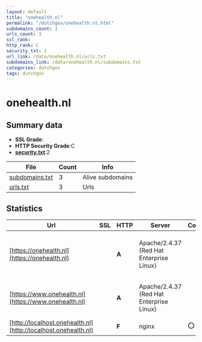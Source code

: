 ```yaml
---
layout: default
title: "onehealth.nl"
permalink: "/dutchgov/onehealth.nl.html"
subdomains_count: 3
urls_count: 3
ssl_rank: 
http_rank: C
security_txt: 2
url_link: /data/onehealth.nl/urls.txt
subdomains_link: /data/onehealth.nl/subdomains.txt
categories: dutchgov
tags: dutchgov
---
```



# onehealth.nl
## Summary data


 - **SSL Grade**:
 - **HTTP Security Grade**:C
 - **[security.txt](https://www.digitaleoverheid.nl/nieuws/standaard-security-txt-nu-verplicht-voor-overheid/)**:2


| File       | Count | Info |
|------------|-------|------|
|[subdomains.txt](/DutchGovScope/data/onehealth.nl/subdomains.txt)|3|Alive subdomains|
|[urls.txt](/DutchGovScope/data/onehealth.nl/urls.txt)|3|Urls|


## Statistics


| Url | SSL | HTTP | Server | Cookie | HSTS | CORS | CTO | CSP | XFO | XXP | RP |FP| Tech |Title |
|--------|-------|-------|------|------|------|------|------|------|------|------|------|------|------|------|
|[https://onehealth.nl](https://onehealth.nl)| | **A**|Apache/2.4.37 (Red Hat Enterprise Linux)| |:white_check_mark: | | | | :white_check_mark: | :white_check_mark: | :white_check_mark: | |Apache HTTP Server:2.4.37 Drupal HSTS PHP:8.1.30 Red Hat|Home | One Healt...|
|[https://www.onehealth.nl](https://www.onehealth.nl)| | **A**|Apache/2.4.37 (Red Hat Enterprise Linux)| |:white_check_mark: | | | | :white_check_mark: | :white_check_mark: | :white_check_mark: | |Apache HTTP Server:2.4.37 Drupal HSTS PHP Red Hat|Home | One Healt...|
|[http://localhost.onehealth.nl](http://localhost.onehealth.nl)| | **F**|nginx|:o: | | | | | :white_check_mark: | :white_check_mark: | :white_check_mark: | |Laravel Nginx PHP|Weakpass|


